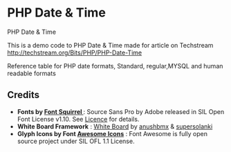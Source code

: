 PHP Date & Time
================

PHP Date & Time 

This is a demo code to PHP Date & Time made for article on Techstream http://techstream.org/Bits/PHP/PHP-Date-Time

Reference table for PHP date formats, Standard, regular,MYSQL and human readable formats

Credits
-------

<ul>
  <li><strong>Fonts by <a href="http://www.fontsquirrel.com">Font Squirrel </a></strong> : Source Sans Pro by Adobe released in SIL Open Font License v1.10. See <a href="http://www.fontsquirrel.com/license/source-sans-pro">Licence</a> for details.</li>
  <li><strong>White Board Framework</strong> : <a href="https://github.com/anushbmx/whiteboard/">White Board</a> by <a href="http://twitter.com/anushbmx">anushbmx</a> &amp; <a href="http://twitter.com/supersolanki">supersolanki</a></li>
  <li><strong>Glyph Icons by Font <a href="http://fontawesome.io/license/">Awesome Icons</a></strong> : Font Awesome is fully open source project under SIL OFL 1.1 License. </li>
</ul>

